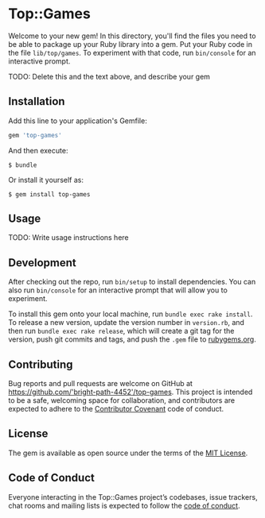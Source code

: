 # Top::Games

Welcome to your new gem! In this directory, you'll find the files you need to be able to package up your Ruby library into a gem. Put your Ruby code in the file `lib/top/games`. To experiment with that code, run `bin/console` for an interactive prompt.

TODO: Delete this and the text above, and describe your gem

## Installation

Add this line to your application's Gemfile:

```ruby
gem 'top-games'
```

And then execute:

    $ bundle

Or install it yourself as:

    $ gem install top-games

## Usage

TODO: Write usage instructions here

## Development

After checking out the repo, run `bin/setup` to install dependencies. You can also run `bin/console` for an interactive prompt that will allow you to experiment.

To install this gem onto your local machine, run `bundle exec rake install`. To release a new version, update the version number in `version.rb`, and then run `bundle exec rake release`, which will create a git tag for the version, push git commits and tags, and push the `.gem` file to [rubygems.org](https://rubygems.org).

## Contributing

Bug reports and pull requests are welcome on GitHub at https://github.com/'bright-path-4452'/top-games. This project is intended to be a safe, welcoming space for collaboration, and contributors are expected to adhere to the [Contributor Covenant](http://contributor-covenant.org) code of conduct.

## License

The gem is available as open source under the terms of the [MIT License](https://opensource.org/licenses/MIT).

## Code of Conduct

Everyone interacting in the Top::Games project’s codebases, issue trackers, chat rooms and mailing lists is expected to follow the [code of conduct](https://github.com/'bright-path-4452'/top-games/blob/master/CODE_OF_CONDUCT.md).
